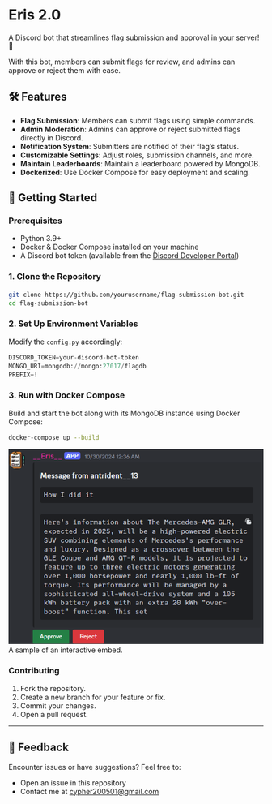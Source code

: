 # Eris 2.0

A Discord bot that streamlines flag submission and approval in your server! 🎌

With this bot, members can submit flags for review, and admins can approve or reject them with ease.

## 🛠️ **Features**

- **Flag Submission**: Members can submit flags using simple commands.
- **Admin Moderation**: Admins can approve or reject submitted flags directly in Discord.
- **Notification System**: Submitters are notified of their flag’s status.
- **Customizable Settings**: Adjust roles, submission channels, and more.
- **Maintain Leaderboards**: Maintain a leaderboard powered by MongoDB.
- **Dockerized**: Use Docker Compose for easy deployment and scaling.


## 🚀 Getting Started  

### Prerequisites  
- Python 3.9+  
- Docker & Docker Compose installed on your machine  
- A Discord bot token (available from the [Discord Developer Portal](https://discord.com/developers/applications))  

### 1. Clone the Repository  
```bash  
git clone https://github.com/yourusername/flag-submission-bot.git  
cd flag-submission-bot  
```  

### 2. Set Up Environment Variables  
Modify the `config.py` accordingly:  
```config.py  
DISCORD_TOKEN=your-discord-bot-token  
MONGO_URI=mongodb://mongo:27017/flagdb  
PREFIX=!  
```  

### 3. Run with Docker Compose  
Build and start the bot along with its MongoDB instance using Docker Compose:  
```bash  
docker-compose up --build  
```  
![bottom text](https://raw.githubusercontent.com/Cypher042/Eris2.0/refs/heads/main/Screenshot%202024-12-03%20125605.png?raw=true)
A sample of an interactive embed.


### Contributing  
1. Fork the repository.  
2. Create a new branch for your feature or fix.  
3. Commit your changes.  
4. Open a pull request.  

---
## 💬 Feedback  

Encounter issues or have suggestions? Feel free to:  
- Open an issue in this repository  
- Contact me at cypher200501@gmail.com

